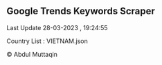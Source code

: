 

## Google Trends Keywords Scraper 
 
Last Update 28-03-2023 , 19:24:55

Country List :
VIETNAM.json



© Abdul Muttaqin 
